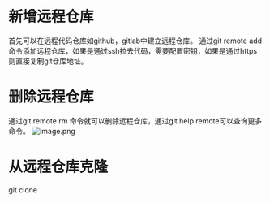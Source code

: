 # 新增远程仓库
首先可以在远程代码仓库如github，gitlab中建立远程仓库。
通过git remote add 命令添加远程仓库，如果是通过ssh拉去代码，需要配置密钥，如果是通过https则直接复制git仓库地址。
# 删除远程仓库
通过git remote rm 命令就可以删除远程仓库，通过git help remote可以查询更多命令。
![image.png](https://cdn.nlark.com/yuque/0/2022/png/12763837/1649734097228-4f0563c3-03bf-43d8-8aa6-79f6ea5ca9f9.png#clientId=u91b85c12-3638-4&from=paste&id=u68157bc1&originHeight=108&originWidth=918&originalType=url&ratio=1&rotation=0&showTitle=false&size=31504&status=done&style=none&taskId=u4f7faa95-d644-4f44-99cc-6aa4876be66&title=)
# 从远程仓库克隆
git clone
